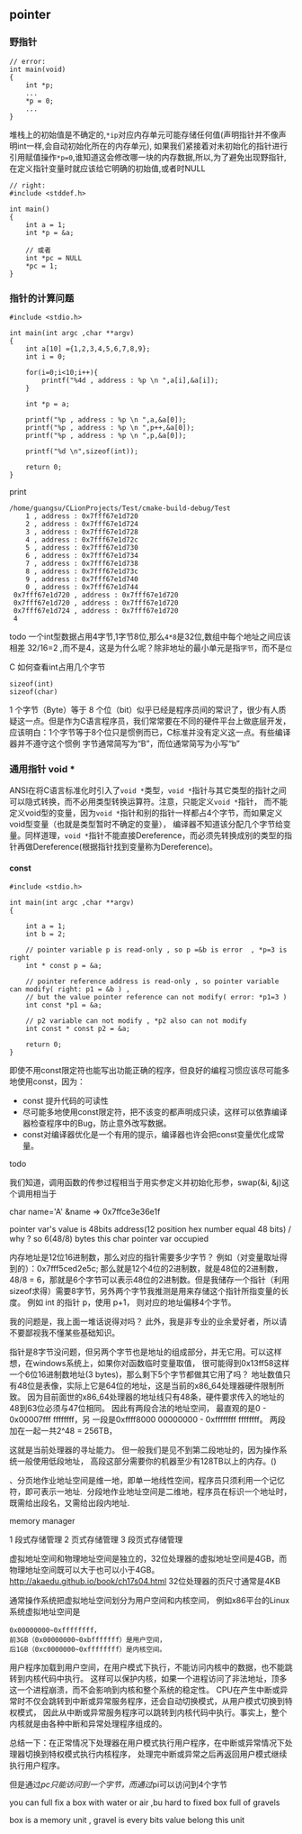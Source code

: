 ## pointer 


### 野指针

    // error:
	int main(void)
	{	
		int *p;
		...
		*p = 0;
		...
	}

堆栈上的初始值是不确定的,`*ip`对应内存单元可能存储任何值(声明指针并不像声明int一样,会自动初始化所在的内存单元),
如果我们紧接着对未初始化的指针进行引用赋值操作`*p=0`,谁知道这会修改哪一块的内存数据,所以,为了避免出现野指针,在定义指针变量时就应该给它明确的初始值,或者时NULL

	// right:
	#include <stddef.h>

	int main()
	{
		int a = 1;
		int *p = &a;
		
		// 或者
		int *pc = NULL
		*pc = 1;
	}

### 指针的计算问题

	

	#include <stdio.h>

	int main(int argc ,char **argv)
	{
	    int a[10] ={1,2,3,4,5,6,7,8,9};
	    int i = 0;
	
	    for(i=0;i<10;i++){
	        printf("%4d , address : %p \n ",a[i],&a[i]);
	    }
	
	    int *p = a;
	
	    printf("%p , address : %p \n ",a,&a[0]);
	    printf("%p , address : %p \n ",p++,&a[0]);
	    printf("%p , address : %p \n ",p,&a[0]);
	
	    printf("%d \n",sizeof(int));
	
	    return 0;
	}


print

	/home/guangsu/CLionProjects/Test/cmake-build-debug/Test
	    1 , address : 0x7fff67e1d720 
	    2 , address : 0x7fff67e1d724 
	    3 , address : 0x7fff67e1d728 
	    4 , address : 0x7fff67e1d72c 
	    5 , address : 0x7fff67e1d730 
	    6 , address : 0x7fff67e1d734 
	    7 , address : 0x7fff67e1d738 
	    8 , address : 0x7fff67e1d73c 
	    9 , address : 0x7fff67e1d740 
	    0 , address : 0x7fff67e1d744 
	 0x7fff67e1d720 , address : 0x7fff67e1d720 
	 0x7fff67e1d720 , address : 0x7fff67e1d720 
	 0x7fff67e1d724 , address : 0x7fff67e1d720 
	 4 

todo 一个int型数据占用4字节,1字节8位,那么`4*8`是32位,数组中每个地址之间应该相差 32/16=2 ,而不是4，这是为什么呢？除非地址的最小单元是指`字节`，而不是`位`

C 如何查看int占用几个字节

	sizeof(int)
	sizeof(char)

1 个字节（Byte）等于 8 个位（bit）似乎已经是程序员间的常识了，很少有人质疑这一点。但是作为C语言程序员，我们常常要在不同的硬件平台上做底层开发，应该明白：1个字节等于8个位只是惯例而已，C标准并没有定义这一点。有些编译器并不遵守这个惯例
字节通常简写为“B”，而位通常简写为小写“b”


### 通用指针 void * 

ANSI在将C语言标准化时引入了`void *`类型，`void *`指针与其它类型的指针之间可以隐式转换，而不必用类型转换运算符。注意，只能定义`void *`指针，
而不能定义void型的变量，因为`void *`指针和别的指针一样都占4个字节，而如果定义void型变量（也就是类型暂时不确定的变量），
编译器不知道该分配几个字节给变量。同样道理，`void *`指针不能直接Dereference，而必须先转换成别的类型的指针再做Dereference(根据指针找到变量称为Dereference)。
 

#### const 

    #include <stdio.h>
    
    int main(int argc ,char **argv)
    {
    
        int a = 1;
        int b = 2;
        
        // pointer variable p is read-only , so p =&b is error  , *p=3 is right
        int * const p = &a; 
        
        // pointer reference address is read-only , so pointer variable can modify( right: p1 = &b ) ,
        // but the value pointer reference can not modify( error: *p1=3 )
        int const *p1 = &a;
        
        // p2 variable can not modify , *p2 also can not modify
        int const * const p2 = &a;   
        
        return 0;
    }


即使不用const限定符也能写出功能正确的程序，但良好的编程习惯应该尽可能多地使用const，因为：

 - const 提升代码的可读性
 - 尽可能多地使用const限定符，把不该变的都声明成只读，这样可以依靠编译器检查程序中的Bug，防止意外改写数据。
 - const对编译器优化是一个有用的提示，编译器也许会把const变量优化成常量。












todo 

我们知道，调用函数的传参过程相当于用实参定义并初始化形参，swap(&i, &j)这个调用相当于

char name='A'
&name => 0x7ffce3e36e1f

pointer var's value is 48bits address(12 position hex number equal 48 bits)  / why ?
so 6(48/8) bytes this char pointer var occupied 


内存地址是12位16进制数，那么对应的指针需要多少字节？
例如（对变量取址得到的）：0x7fff5ced2e5c;
那么就是12个4位的2进制数，就是48位的2进制数，48/8 = 6，那就是6个字节可以表示48位的2进制数。但是我储存一个指针（利用sizeof求得）需要8字节，另外两个字节我推测是用来存储这个指针所指变量的长度。
例如 int 的指针 p，使用 p+1， 则对应的地址偏移4个字节。
>>>
我的问题是，我上面一堆话说得对吗？
此外，我是非专业的业余爱好者，所以请不要鄙视我不懂某些基础知识。

指针是8字节没问题，但另两个字节也是地址的组成部分，并无它用。可以这样想，在windows系统上，如果你对函数临时变量取值，
很可能得到0x13ff58这样一个6位16进制数地址(3 bytes)，那么剩下5个字节都做其它用了吗？
地址数值只有48位是表像，实际上它是64位的地址，这是当前的x86_64处理器硬件限制所致。
因为目前面世的x86_64处理器的地址线只有48条，硬件要求传入的地址的48到63位必须与47位相同。
因此有两段合法的地址空间，
最直观的是0 - 0x00007fff ffffffff，另
一段是0xffff8000 00000000 - 0xffffffff ffffffff。
两段加在一起一共2^48 = 256TB，

这就是当前处理器的寻址能力。
但一般我们是见不到第二段地址的，因为操作系统一般使用低段地址，
高段这部分需要你的机器至少有128TB以上的内存。()

、分页地作业地址空间是维一地，即单一地线性空间，程序员只须利用一个记忆符，即可表示一地址. 
分段地作业地址空间是二维地，程序员在标识一个地址时，既需给出段名，又需给出段内地址.

memory manager 

1 段式存储管理
2 页式存储管理 
3 段页式存储管理  

虚拟地址空间和物理地址空间是独立的，32位处理器的虚拟地址空间是4GB，而物理地址空间既可以大于也可以小于4GB。
http://akaedu.github.io/book/ch17s04.html
32位处理器的页尺寸通常是4KB

通常操作系统把虚拟地址空间划分为用户空间和内核空间，
例如x86平台的Linux系统虚拟地址空间是 

    0x00000000~0xffffffff，
    前3GB（0x00000000~0xbfffffff）是用户空间，
    后1GB（0xc0000000~0xffffffff）是内核空间。
    
用户程序加载到用户空间，在用户模式下执行，不能访问内核中的数据，也不能跳转到内核代码中执行。
这样可以保护内核，如果一个进程访问了非法地址，顶多这一个进程崩溃，而不会影响到内核和整个系统的稳定性。
CPU在产生中断或异常时不仅会跳转到中断或异常服务程序，还会自动切换模式，从用户模式切换到特权模式，
因此从中断或异常服务程序可以跳转到内核代码中执行。事实上，整个内核就是由各种中断和异常处理程序组成的。

总结一下：在正常情况下处理器在用户模式执行用户程序，在中断或异常情况下处理器切换到特权模式执行内核程序，
处理完中断或异常之后再返回用户模式继续执行用户程序。


但是通过*pc只能访问到一个字节，而通过*pi可以访问到4个字节

you can full fix a box with water or air ,bu hard to fixed box full of gravels

box is a memory unit , gravel  is every bits value belong this unit 

